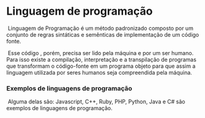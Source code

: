 # Linguagem de programação

​	Linguagem de Programação é um método padronizado composto por um conjunto de regras sintáticas e semênticas de implementação de um código fonte.

​	Esse código , porém, precisa ser lido pela máquina e por um ser humano. Para isso existe a compilação, interpretação e a transpilação de programas que transformam o código-fonte em um programa objeto para que assim a linguagem utilizada por seres humanos seja compreendida pela máquina.



### Exemplos de linguagens de programação

​	Alguma delas são: Javascript, C++, Ruby, PHP, Python, Java e C# são exemplos de linguagens de programação.



